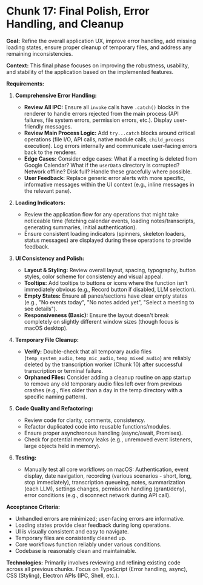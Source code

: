 # Chunk 17: Final Polish, Error Handling, and Cleanup

**Goal:** Refine the overall application UX, improve error handling, add missing loading states, ensure proper cleanup of temporary files, and address any remaining inconsistencies.

**Context:** This final phase focuses on improving the robustness, usability, and stability of the application based on the implemented features.

**Requirements:**

1.  **Comprehensive Error Handling:**

    - **Review All IPC:** Ensure all `invoke` calls have `.catch()` blocks in the renderer to handle errors rejected from the main process (API failures, file system errors, permission errors, etc.). Display user-friendly messages.
    - **Review Main Process Logic:** Add `try...catch` blocks around critical operations (file I/O, API calls, native module calls, `child_process` execution). Log errors internally and communicate user-facing errors back to the renderer.
    - **Edge Cases:** Consider edge cases: What if a meeting is deleted from Google Calendar? What if the `userData` directory is corrupted? Network offline? Disk full? Handle these gracefully where possible.
    - **User Feedback:** Replace generic error alerts with more specific, informative messages within the UI context (e.g., inline messages in the relevant pane).

2.  **Loading Indicators:**

    - Review the application flow for any operations that might take noticeable time (fetching calendar events, loading notes/transcripts, generating summaries, initial authentication).
    - Ensure consistent loading indicators (spinners, skeleton loaders, status messages) are displayed during these operations to provide feedback.

3.  **UI Consistency and Polish:**

    - **Layout & Styling:** Review overall layout, spacing, typography, button styles, color scheme for consistency and visual appeal.
    - **Tooltips:** Add tooltips to buttons or icons where the function isn't immediately obvious (e.g., Record button if disabled, LLM selection).
    - **Empty States:** Ensure all panes/sections have clear empty states (e.g., "No events today", "No notes added yet", "Select a meeting to see details").
    - **Responsiveness (Basic):** Ensure the layout doesn't break completely on slightly different window sizes (though focus is macOS desktop).

4.  **Temporary File Cleanup:**

    - **Verify:** Double-check that all temporary audio files (`temp_system_audio`, `temp_mic_audio`, `temp_mixed_audio`) are reliably deleted by the transcription worker (Chunk 10) after successful transcription or terminal failure.
    - **Orphaned Files:** Consider adding a cleanup routine on app startup to remove any old temporary audio files left over from previous crashes (e.g., files older than a day in the temp directory with a specific naming pattern).

5.  **Code Quality and Refactoring:**

    - Review code for clarity, comments, consistency.
    - Refactor duplicated code into reusable functions/modules.
    - Ensure proper asynchronous handling (async/await, Promises).
    - Check for potential memory leaks (e.g., unremoved event listeners, large objects held in memory).

6.  **Testing:**
    - Manually test all core workflows on macOS: Authentication, event display, date navigation, recording (various scenarios - short, long, stop immediately), transcription queueing, notes, summarization (each LLM), settings changes, permission handling (grant/deny), error conditions (e.g., disconnect network during API call).

**Acceptance Criteria:**

- Unhandled errors are minimized; user-facing errors are informative.
- Loading states provide clear feedback during long operations.
- UI is visually consistent and easy to navigate.
- Temporary files are consistently cleaned up.
- Core workflows function reliably under various conditions.
- Codebase is reasonably clean and maintainable.

**Technologies:** Primarily involves reviewing and refining existing code across all previous chunks. Focus on TypeScript (Error handling, async), CSS (Styling), Electron APIs (IPC, Shell, etc.).
